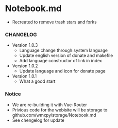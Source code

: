 # Notebook.md

-   Recreated to remove trash stars and forks

### CHANGELOG

-   Version 1.0.3
    -   Language change through system language
    -   Update english version of donate and makefile
    -   Add language constructor of link in index
-   Version 1.0.2
    -   Update language and icon for donate page
-   Version 1.0.1
    -   What a good start

### Notice

-   We are re-building it with Vue-Router
-   Privious code for the webisite will be storage to github.com/wmxpy/storage/Notebook.md
-   See chengelog for update
